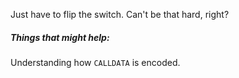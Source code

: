 Just have to flip the switch. Can't be that hard, right?

##### Things that might help:

Understanding how `CALLDATA` is encoded.

